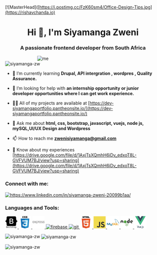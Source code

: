 [![MasterHead]([https://i.postimg.cc/FzK60sm4/Office-Design-Tips.jpg](https://rishavchanda.io)
<h1 align="center">Hi 👋, I'm Siyamanga Zweni</h1>
<h3 align="center">A passionate frontend developer from South Africa</h3>
<img align="right" alt="me" width="400" src="https://i.postimg.cc/8C3nZY00/C12-C2-Siyamanga-Zweni-3.jpg">

<p align="left"> <img src="https://komarev.com/ghpvc/?username=siyamanga-zw&label=Profile%20views&color=0e75b6&style=flat" alt="siyamanga-zw" /> </p>

- 🌱 I’m currently learning **Drupal, API intergration , wordpres , Quality Assurance.**

- 🤝 I’m looking for help with **an internship opportunity or junior developer opportunities where I can get work experience.**

- 👨‍💻 All of my projects are available at [https://dev-siyamangaportfolio.pantheonsite.io/](https://dev-siyamangaportfolio.pantheonsite.io/)

- 💬 Ask me about **html, css, bootstrap, javascript, vuejs, node js, mySQL,UI/UX Design and Wordpress**

- 📫 How to reach me **zwenisiyamanga@gmail.com**

- 📄 Know about my experiences [https://drive.google.com/file/d/1AxjTsXQmhH6iDv_edxoT8L-GVFVUM7BJ/view?usp=sharing](https://drive.google.com/file/d/1AxjTsXQmhH6iDv_edxoT8L-GVFVUM7BJ/view?usp=sharing)

<h3 align="left">Connect with me:</h3>
<p align="left">
<a href="https://linkedin.com/in/https://www.linkedin.com/in/siyamanga-zweni-20099b1aa/" target="blank"><img align="center" src="https://raw.githubusercontent.com/rahuldkjain/github-profile-readme-generator/master/src/images/icons/Social/linked-in-alt.svg" alt="https://www.linkedin.com/in/siyamanga-zweni-20099b1aa/" height="30" width="40" /></a>
</p>

<h3 align="left">Languages and Tools:</h3>
<p align="left"> <a href="https://getbootstrap.com" target="_blank" rel="noreferrer"> <img src="https://raw.githubusercontent.com/devicons/devicon/master/icons/bootstrap/bootstrap-plain-wordmark.svg" alt="bootstrap" width="40" height="40"/> </a> <a href="https://www.w3schools.com/css/" target="_blank" rel="noreferrer"> <img src="https://raw.githubusercontent.com/devicons/devicon/master/icons/css3/css3-original-wordmark.svg" alt="css3" width="40" height="40"/> </a> <a href="https://expressjs.com" target="_blank" rel="noreferrer"> <img src="https://raw.githubusercontent.com/devicons/devicon/master/icons/express/express-original-wordmark.svg" alt="express" width="40" height="40"/> </a> <a href="https://firebase.google.com/" target="_blank" rel="noreferrer"> <img src="https://www.vectorlogo.zone/logos/firebase/firebase-icon.svg" alt="firebase" width="40" height="40"/> </a> <a href="https://git-scm.com/" target="_blank" rel="noreferrer"> <img src="https://www.vectorlogo.zone/logos/git-scm/git-scm-icon.svg" alt="git" width="40" height="40"/> </a> <a href="https://www.w3.org/html/" target="_blank" rel="noreferrer"> <img src="https://raw.githubusercontent.com/devicons/devicon/master/icons/html5/html5-original-wordmark.svg" alt="html5" width="40" height="40"/> </a> <a href="https://developer.mozilla.org/en-US/docs/Web/JavaScript" target="_blank" rel="noreferrer"> <img src="https://raw.githubusercontent.com/devicons/devicon/master/icons/javascript/javascript-original.svg" alt="javascript" width="40" height="40"/> </a> <a href="https://www.mysql.com/" target="_blank" rel="noreferrer"> <img src="https://raw.githubusercontent.com/devicons/devicon/master/icons/mysql/mysql-original-wordmark.svg" alt="mysql" width="40" height="40"/> </a> <a href="https://nodejs.org" target="_blank" rel="noreferrer"> <img src="https://raw.githubusercontent.com/devicons/devicon/master/icons/nodejs/nodejs-original-wordmark.svg" alt="nodejs" width="40" height="40"/> </a> <a href="https://vuejs.org/" target="_blank" rel="noreferrer"> <img src="https://raw.githubusercontent.com/devicons/devicon/master/icons/vuejs/vuejs-original-wordmark.svg" alt="vuejs" width="40" height="40"/> </a> </p>

<p><img align="left" src="https://github-readme-stats.vercel.app/api/top-langs?username=siyamanga-zw&show_icons=true&locale=en&layout=compact" alt="siyamanga-zw" /></p>

<p>&nbsp;<img align="center" src="https://github-readme-stats.vercel.app/api?username=siyamanga-zw&show_icons=true&locale=en" alt="siyamanga-zw" /></p>

<p><img align="center" src="https://github-readme-streak-stats.herokuapp.com/?user=siyamanga-zw&" alt="siyamanga-zw" /></p>
